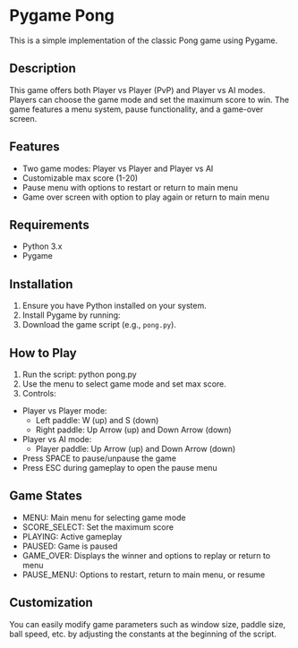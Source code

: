 # Pygame Pong

This is a simple implementation of the classic Pong game using Pygame.

## Description

This game offers both Player vs Player (PvP) and Player vs AI modes. Players can choose the game mode and set the maximum score to win. The game features a menu system, pause functionality, and a game-over screen.

## Features

- Two game modes: Player vs Player and Player vs AI
- Customizable max score (1-20)
- Pause menu with options to restart or return to main menu
- Game over screen with option to play again or return to main menu

## Requirements

- Python 3.x
- Pygame

## Installation

1. Ensure you have Python installed on your system.
2. Install Pygame by running:
3. Download the game script (e.g., `pong.py`).

## How to Play

1. Run the script:
   python pong.py
2. Use the menu to select game mode and set max score.
3. Controls:
- Player vs Player mode:
  - Left paddle: W (up) and S (down)
  - Right paddle: Up Arrow (up) and Down Arrow (down)
- Player vs AI mode:
  - Player paddle: Up Arrow (up) and Down Arrow (down)
- Press SPACE to pause/unpause the game
- Press ESC during gameplay to open the pause menu

## Game States

- MENU: Main menu for selecting game mode
- SCORE_SELECT: Set the maximum score
- PLAYING: Active gameplay
- PAUSED: Game is paused
- GAME_OVER: Displays the winner and options to replay or return to menu
- PAUSE_MENU: Options to restart, return to main menu, or resume

## Customization

You can easily modify game parameters such as window size, paddle size, ball speed, etc. by adjusting the constants at the beginning of the script.
